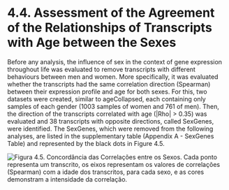 # 4.4. Assessment of the Agreement of the Relationships of Transcripts with Age between the Sexes

Before any analysis, the influence of sex in the context of gene expression throughout life was evaluated to remove transcripts with different behaviours between men and women. More specifically, it was evaluated whether the transcripts had the same correlation direction \(Spearman\) between their expression profile and age for both sexes. For this, two datasets were created, similar to ageCollapsed, each containing only samples of each gender \(1003 samples of women and 761 of men\). Then, the direction of the transcripts correlated with age \(\|Rho\| &gt; 0.35\) was evaluated and 38 transcripts with opposite directions, called SexGenes, were identified. The SexGenes, which were removed from the following analyses, are listed in the supplementary table \(Appendix A - SexGenes Table\) and represented by the black dots in Figure 4.5.

![Figura 4.5. Concord&#xE2;ncia das Correla&#xE7;&#xF5;es entre os Sexos. Cada ponto representa um transcrito, os eixos representam os valores de correla&#xE7;&#xF5;es \(Spearman\) com a idade dos transcritos, para cada sexo, e as cores demonstram a intensidade da correla&#xE7;&#xE3;o.](https://lh6.googleusercontent.com/1OFtgX8qSno_ahLNtzEi3I8VWw9FiE_5ne-h_hhfAUnaWtkJgvXSd5wpEafyXZj8BXonmIU9OlaIuyZq-hIeZ2NOUChxGZVJNFZqlKDDYlgbI2I6yzvBo84l2xe1e-4mmfn7i35s=s0)

